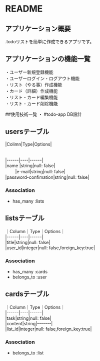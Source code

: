 # README

## アプリケーション概要
.todoリストを簡単に作成できるアプリです。

## アプリケーションの機能一覧
・ユーザー新規登録機能<br>
・ユーザーログイン・ログアウト機能<br>
・リスト（やる事）作成機能<br>
・カード（詳細）作成機能<br>
・リスト・カード編集機能<br>
・リスト・カード削除機能<br>

##使用技術一覧
・
#todo-app DB設計

##  usersテーブル  

|Colimn|Type|Options|<br>　

|------|----|------|<br>
|name |string|null: false|<br>　　
|e-mail|string|null: false|<br>
|password-confimation|string|null: false|<br>

### Association
- has_many :lists

## listsテーブル
｜Column｜Type｜Options｜<br>
|------|----|------|<br>
|title|string|null: false|<br>
|user_id|integer|null: false,foreign_key:true|<br>

### Association
- has_many :cards<br>
- belongs_to :user<br>


## cardsテーブル
｜Column｜Type｜Options｜<br>
|------|----|------|<br>
|task|string|null: false|<br>
|content|string|-------|<br>
|list_id|integer|null: false,foreign_key:true|<br>

### Association
- belongs_to :list
